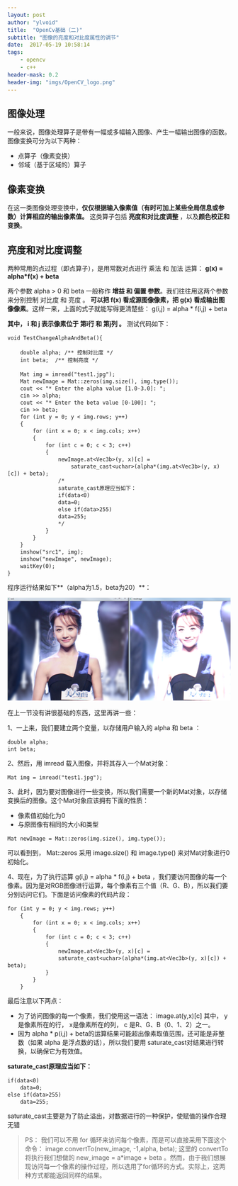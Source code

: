 ```yaml
---
layout: post
author: "ylvoid"
title:  "OpenCv基础（二)"
subtitle: "图像的亮度和对比度属性的调节"
date:  2017-05-19 10:58:14
tags:
    - opencv
    - c++
header-mask: 0.2
header-img: "imgs/OpenCV_logo.png"
---
```

图像处理
----

一般来说，图像处理算子是带有一幅或多幅输入图像、产生一幅输出图像的函数。
图像变换可分为以下两种：

 - 点算子（像素变换） 
 - 邻域（基于区域的）算子

像素变换
----

在这一类图像处理变换中，**仅仅根据输入像素值（有时可加上某些全局信息或参数）计算相应的输出像素值。**
这类算子包括 **亮度和对比度调整** ，以及**颜色校正和变换**。

亮度和对比度调整
--------

两种常用的点过程（即点算子），是用常数对点进行 乘法 和 加法 运算：
**g(x) = alpha*f(x) + beta**

两个参数 alpha > 0 和 beta 一般称作 **增益 和 偏置 参数**。我们往往用这两个参数来分别控制 对比度 和 亮度 。
**可以把 f(x) 看成源图像像素，把 g(x) 看成输出图像像素**。这样一来，上面的式子就能写得更清楚些：
g(i,j) = alpha * f(i,j) + beta

**其中， i 和 j 表示像素位于 第i行 和 第j列 。**
测试代码如下：

```
void TestChangeAlphaAndBeta(){

	double alpha; /** 控制对比度 */
	int beta;  /** 控制亮度 */

	Mat img = imread("test1.jpg");
	Mat newImage = Mat::zeros(img.size(), img.type());
	cout << "* Enter the alpha value [1.0-3.0]: ";
	cin >> alpha;
	cout << "* Enter the beta value [0-100]: ";
	cin >> beta;
	for (int y = 0; y < img.rows; y++)
	{
		for (int x = 0; x < img.cols; x++)
		{
			for (int c = 0; c < 3; c++)
			{
				newImage.at<Vec3b>(y, x)[c] =
					saturate_cast<uchar>(alpha*(img.at<Vec3b>(y, x)[c]) + beta);
				/*
				saturate_cast原理应当如下：
				if(data<0)
				data=0;
				else if(data>255)
				data=255;
				*/
			}
		}
	}
	imshow("src1", img);
	imshow("newImage", newImage);
	waitKey(0);
}
```
程序运行结果如下**（alpha为1.5，beta为20）**：

![这里写图片描述](/imgs/post/opencv/2-1.png)

在上一节没有讲很基础的东西，这里再讲一些：

1、一上来，我们要建立两个变量，以存储用户输入的 alpha 和 beta ：

```
double alpha;
int beta;
```

2、然后，用 imread 载入图像，并将其存入一个Mat对象：

```
Mat img = imread("test1.jpg");
```
3、此时，因为要对图像进行一些变换，所以我们需要一个新的Mat对象，以存储变换后的图像。这个Mat对象应该拥有下面的性质：

 - 像素值初始化为0 
 - 与原图像有相同的大小和类型
 

```
Mat newImage = Mat::zeros(img.size(), img.type());
```
可以看到到， Mat::zeros 采用 image.size() 和 image.type() 来对Mat对象进行0初始化。

4、现在，为了执行运算 g(i,j) = alpha * f(i,j) + beta ，我们要访问图像的每一个像素。因为是对RGB图像进行运算，每个像素有三个值（R、G、B），所以我们要分别访问它们。下面是访问像素的代码片段：

```
for (int y = 0; y < img.rows; y++)
	{
		for (int x = 0; x < img.cols; x++)
		{
			for (int c = 0; c < 3; c++)
			{
				newImage.at<Vec3b>(y, x)[c] =
			    saturate_cast<uchar>(alpha*(img.at<Vec3b>(y, x)[c]) + beta);
			}
		}
	}
```


最后注意以下两点：

 - 为了访问图像的每一个像素，我们使用这一语法： image.at<Vec3b>(y,x)[c] 其中， y 是像素所在的行， x是像素所在的列， c 是R、G、B（0、1、2）之一。 
 - 因为 alpha * p(i,j) + beta的运算结果可能超出像素取值范围，还可能是非整数（如果 alpha 是浮点数的话），所以我们要用 saturate_cast对结果进行转换，以确保它为有效值。

**saturate_cast原理应当如下：**

```
if(data<0)
	data=0;
else if(data>255)
	data=255;
```
saturate_cast主要是为了防止溢出，对数据进行的一种保护，使赋值的操作合理无错


>PS： 我们可以不用 for 循环来访问每个像素，而是可以直接采用下面这个命令： image.convertTo(new_image, -1,alpha, beta); 
>这里的 convertTo 将执行我们想做的 new_image = a*image + beta 。然而，由于我们想展现访问每一个像素的操作过程，所以选用了for循环的方式。实际上，这两种方式都能返回同样的结果。
